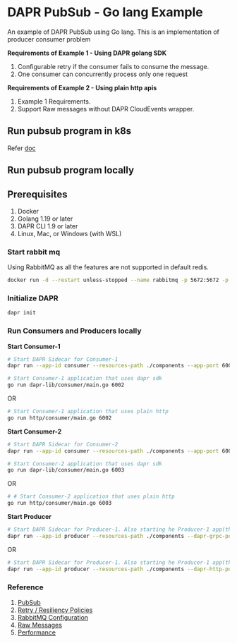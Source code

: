 # DAPR PubSub - Go lang Example
An example of DAPR PubSub using Go lang. This is an implementation of producer consumer problem 

__Requirements of Example 1 - Using DAPR golang SDK__
1. Configurable retry if the consumer fails to consume the message.
1. One consumer can concurrently process only one request

__Requirements of Example 2 - Using plain http apis__
1. Example 1 Requirements.
1. Support Raw messages without DAPR CloudEvents wrapper.

## Run pubsub program in k8s
Refer [doc](./k8s/README.md)

## Run pubsub program locally

## Prerequisites
1. Docker
1. Golang 1.19 or later
1. DAPR CLI 1.9 or later
1. Linux, Mac, or Windows (with WSL)

### Start rabbit mq
Using RabbitMQ as all the features are not supported in default redis.
```sh
docker run -d --restart unless-stopped --name rabbitmq -p 5672:5672 -p 15672:15672 rabbitmq:4.0-management
```

### Initialize DAPR
```sh
dapr init 
```
### Run Consumers and Producers locally
__Start Consumer-1__
```sh
# Start DAPR Sidecar for Consumer-1
dapr run --app-id consumer --resources-path ./components --app-port 6002 --dapr-http-port 3602
```
```sh
# Start Consumer-1 application that uses dapr sdk
go run dapr-lib/consumer/main.go 6002
```
OR 
```sh
# Start Consumer-1 application that uses plain http
go run http/consumer/main.go 6002
```
__Start Consumer-2__
```sh
# Start DAPR Sidecar for Consumer-2
dapr run --app-id consumer --resources-path ./components --app-port 6003 --dapr-http-port 3603
```
```sh
# Start Consumer-2 application that uses dapr sdk
go run dapr-lib/consumer/main.go 6003
```
OR 
```sh
# # Start Consumer-2 application that uses plain http
go run http/consumer/main.go 6003
```
__Start Producer__
```sh
# Start DAPR Sidecar for Producer-1. Also starting he Producer-1 app(that uses dapr sdk) in same command
dapr run --app-id producer --resources-path ./components --dapr-grpc-port 60001 go run dapr-lib/producer/main.go 60001
```

OR

```sh
# Start DAPR Sidecar for Producer-1. Also starting he Producer-1 app(that uses plain http) in same command
dapr run --app-id producer --resources-path ./components --dapr-http-port 6001 go run http/producer/main.go 6001
```

### Reference
1. [PubSub](https://docs.dapr.io/developing-applications/building-blocks/pubsub/howto-publish-subscribe/)
1. [Retry / Resiliency Policies](https://docs.dapr.io/operations/resiliency/policies/)
1. [RabbitMQ Configuration](https://docs.dapr.io/reference/components-reference/supported-pubsub/setup-rabbitmq/)
1. [Raw Messages](https://docs.dapr.io/developing-applications/building-blocks/pubsub/pubsub-raw)
1. [Performance](https://docs.dapr.io/operations/performance-and-scalability/perf-service-invocation/)
